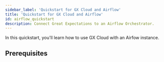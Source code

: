 ```yaml
---
sidebar_label: 'Quickstart for GX Cloud and Airflow'
title: 'Quickstart for GX Cloud and Airflow'
id: airflow_quickstart
description: Connect Great Expectations to an Airflow Orchestrator.
---
```


In this quickstart, you'll learn how to use GX Cloud with an Airfow instance.

## Prerequisites